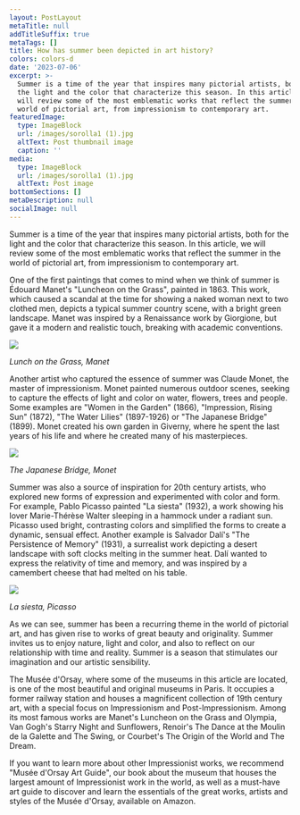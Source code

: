 ```yaml
---
layout: PostLayout
metaTitle: null
addTitleSuffix: true
metaTags: []
title: How has summer been depicted in art history?
colors: colors-d
date: '2023-07-06'
excerpt: >-
  Summer is a time of the year that inspires many pictorial artists, both for
  the light and the color that characterize this season. In this article, we
  will review some of the most emblematic works that reflect the summer in the
  world of pictorial art, from impressionism to contemporary art.
featuredImage:
  type: ImageBlock
  url: /images/sorolla1 (1).jpg
  altText: Post thumbnail image
  caption: ''
media:
  type: ImageBlock
  url: /images/sorolla1 (1).jpg
  altText: Post image
bottomSections: []
metaDescription: null
socialImage: null
---
```

Summer is a time of the year that inspires many pictorial artists, both for the light and the color that characterize this season. In this article, we will review some of the most emblematic works that reflect the summer in the world of pictorial art, from impressionism to contemporary art.

One of the first paintings that comes to mind when we think of summer is Édouard Manet's "Luncheon on the Grass", painted in 1863. This work, which caused a scandal at the time for showing a naked woman next to two clothed men, depicts a typical summer country scene, with a bright green landscape. Manet was inspired by a Renaissance work by Giorgione, but gave it a modern and realistic touch, breaking with academic conventions.

![](https://historia-arte.com/_/eyJ0eXAiOiJKV1QiLCJhbGciOiJIUzI1NiJ9.eyJpbSI6WyJcL2FydHdvcmtcL2ltYWdlRmlsZVwvZGVzYXl1bm8tbWFuZXQuanBnIiwicmVzaXplLDI1MDB8Zm9ybWF0LHdlYnAiXX0.9WzoW1ACpTN3HS0y9IzIsOns2gvwUdJKvEFTYRWO1-g.webp)

*Lunch on the Grass, Manet*

Another artist who captured the essence of summer was Claude Monet, the master of impressionism. Monet painted numerous outdoor scenes, seeking to capture the effects of light and color on water, flowers, trees and people. Some examples are "Women in the Garden" (1866), "Impression, Rising Sun" (1872), "The Water Lilies" (1897-1926) or "The Japanese Bridge" (1899). Monet created his own garden in Giverny, where he spent the last years of his life and where he created many of his masterpieces.

![](https://historia-arte.com/_/eyJ0eXAiOiJKV1QiLCJhbGciOiJIUzI1NiJ9.eyJpbSI6WyJcL2FydHdvcmtcL2ltYWdlRmlsZVwvNjJlMWFmYTJiYWU1NS5qcGciLCJyZXNpemUsMjAwMCwyMDAwIl19.B6nUg57QdpxKCJfciYGPWEoeEQzLntn1nRjFsmw1PsA.jpg)

*The Japanese Bridge, Monet*

Summer was also a source of inspiration for 20th century artists, who explored new forms of expression and experimented with color and form. For example, Pablo Picasso painted "La siesta" (1932), a work showing his lover Marie-Thérèse Walter sleeping in a hammock under a radiant sun. Picasso used bright, contrasting colors and simplified the forms to create a dynamic, sensual effect. Another example is Salvador Dalí's "The Persistence of Memory" (1931), a surrealist work depicting a desert landscape with soft clocks melting in the summer heat. Dalí wanted to express the relativity of time and memory, and was inspired by a camembert cheese that had melted on his table.

![](https://arthive.net/res/media/img/oy800/work/523/259682@2x.jpg)

*La siesta, Picasso*

As we can see, summer has been a recurring theme in the world of pictorial art, and has given rise to works of great beauty and originality. Summer invites us to enjoy nature, light and color, and also to reflect on our relationship with time and reality. Summer is a season that stimulates our imagination and our artistic sensibility.

The Musée d'Orsay, where some of the museums in this article are located, is one of the most beautiful and original museums in Paris. It occupies a former railway station and houses a magnificent collection of 19th century art, with a special focus on Impressionism and Post-Impressionism. Among its most famous works are Manet's Luncheon on the Grass and Olympia, Van Gogh's Starry Night and Sunflowers, Renoir's The Dance at the Moulin de la Galette and The Swing, or Courbet's The Origin of the World and The Dream.

If you want to learn more about other Impressionist works, we recommend "Musée d'Orsay Art Guide", our book about the museum that houses the largest amount of Impressionist work in the world, as well as a must-have art guide to discover and learn the essentials of the great works, artists and styles of the Musée d'Orsay, available on Amazon.
